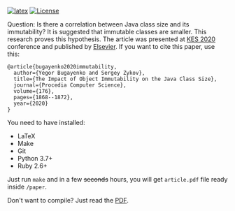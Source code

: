 [![latex](https://github.com/yegor256/size-vs-immutability/workflows/latex/badge.svg)](https://github.com/yegor256/size-vs-immutability/actions?query=latex)
[![License](https://img.shields.io/badge/license-MIT-green.svg)](https://github.com/yegor256/size-vs-immutability/blob/master/LICENSE.txt)

Question: Is there a correlation between Java class size and its
immutability? It is suggested that immutable classes are smaller.
This research proves this hypothesis. The article was presented
at [KES 2020](http://kes2020.kesinternational.org/) conference
and published by [Elsevier](https://www.sciencedirect.com/science/article/pii/S1877050920321281#!).
If you want to cite this paper, use this:

```
@article{bugayenko2020immutability,
  author={Yegor Bugayenko and Sergey Zykov},
  title={The Impact of Object Immutability on the Java Class Size},
  journal={Procedia Computer Science},
  volume={176},
  pages={1868--1872},
  year={2020}
}
```

You need to have installed:

  * LaTeX
  * Make
  * Git
  * Python 3.7+
  * Ruby 2.6+

Just run `make` and in a few <del>seconds</del> hours, you will get
`article.pdf` file ready inside `/paper`.

Don't want to compile? Just read the [PDF](https://github.com/yegor256/size-vs-immutability/releases/latest/download/article.pdf).
